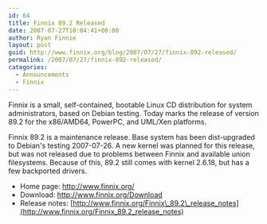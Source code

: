 ```yaml
---
id: 64
title: Finnix 89.2 Released
date: 2007-07-27T10:04:41+00:00
author: Ryan Finnie
layout: post
guid: http://www.finnix.org/blog/2007/07/27/finnix-892-released/
permalink: /2007/07/27/finnix-892-released/
categories:
  - Announcements
  - Finnix
---
```

Finnix is a small, self-contained, bootable Linux CD distribution for system administrators, based on Debian testing. Today marks the release of version 89.2 for the x86/AMD64, PowerPC, and UML/Xen platforms.

Finnix 89.2 is a maintenance release. Base system has been dist-upgraded to Debian's testing 2007-07-26. A new kernel was planned for this release, but was not released due to problems between Finnix and available union filesystems. Because of this, 89.2 still comes with kernel 2.6.18, but has a few backported drivers.

  * Home page: <http://www.finnix.org/>
  * Download: <http://www.finnix.org/Download>
  * Release notes: [http://www.finnix.org/Finnix\_89.2\_release_notes](http://www.finnix.org/Finnix_89.2_release_notes)

